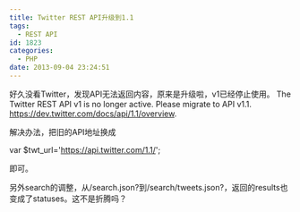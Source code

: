 ```yaml
---
title: Twitter REST API升级到1.1
tags:
  - REST API
id: 1823
categories:
  - PHP
date: 2013-09-04 23:24:51
---
```


好久没看Twitter，发现API无法返回内容，原来是升级啦，v1已经停止使用。
The Twitter REST API v1 is no longer active. Please migrate to API v1.1\. https://dev.twitter.com/docs/api/1.1/overview.

解决办法，把旧的API地址换成

 var $twt_url='https://api.twitter.com/1.1/';

即可。

另外search的调整，从/search.json?到/search/tweets.json?，返回的results也变成了statuses。这不是折腾吗？